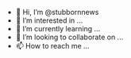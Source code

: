 - 👋 Hi, I’m @stubbornnews
- 👀 I’m interested in ...
- 🌱 I’m currently learning ...
- 💞️ I’m looking to collaborate on ...
- 📫 How to reach me ...

<!---
stubbornnews/stubbornnews is a ✨ special ✨ repository because its `README.md` (this file) appears on your GitHub profile.
You can click the Preview link to take a look at your changes.
--->
